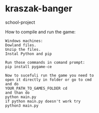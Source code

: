 # kraszak-banger
school-project

How to compile and run the game:

    Windows machines:
    Dowland files.
    Unzip the files. 
    Instal Python and pip

    Run those commands in comand prompt:
    pip install pygame-ce

    Now to sucefuli run the game you need to
    open it directly in folder or go to cmd
    and do 
    YOUR_PATH_TO_GAMES_FOLDER cd
    and than do
    python main.py
    if python main.py doesn't work try
    python3 main.py